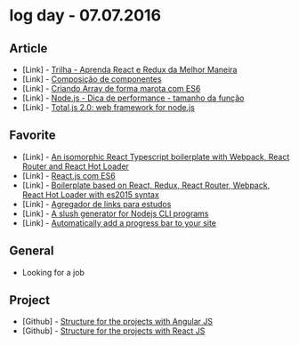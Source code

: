# log day - 07.07.2016

## Article 

- \[Link\] - [Trilha - Aprenda React e Redux da Melhor Maneira](http://programadorobjetivo.co/aprenda-react-da-melhor-maneira/)
- \[Link\] - [Composição de componentes](http://hugobessa.com.br/2016/07/01/composicao-componentes/)
- \[Link\] - [Criando Array de forma marota com ES6](http://nomadev.com.br/criando-array-de-forma-marota-com-es6/)
- \[Link\] - [Node.js - Dica de performance - tamanho da função](http://nomadev.com.br/node-js-dica-de-performance-tamanho-da-fun%C3%A7%C3%A3o/)
- \[Link\] - [Total.js 2.0: web framework for node.js](https://medium.com/@petersirka/total-js-2-0-web-framework-for-node-js-e3e7afbe5e88#.dvhxoqtoc)


## Favorite 

- \[Link\] - [An isomorphic React Typescript boilerplate with Webpack, React Router and React Hot Loader](https://github.com/ayoubdev/reactjs-typescript-isomorphic-starterkit)
- \[Link\] - [React.js com ES6](http://jscasts.teachable.com/courses/react-js-com-es6)
- \[Link\] - [Boilerplate based on React, Redux, React Router, Webpack, React Hot Loader with es2015 syntax](https://github.com/expalmer/react-router-redux-hot-webpack-es2015-boilerplate)
- \[Link\] - [Agregador de links para estudos](https://github.com/Leandro-Araujo/estudos)
- \[Link\] - [A slush generator for Nodejs CLI programs](https://github.com/afonsopacifer/slush-node-cli)
- \[Link\] - [Automatically add a progress bar to your site](https://github.com/HubSpot/pace/)


## General 

- Looking for a job


## Project

- \[Github\] - [Structure for the projects with Angular JS](https://github.com/prime-solutions/prime-angularjs)
- \[Github\] - [Structure for the projects with React JS](https://github.com/prime-solutions/prime-reactjs)

